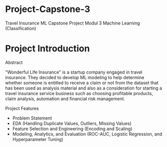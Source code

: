 # Project-Capstone-3
Travel Insurance ML
Capstone Project Modul 3 Machine Learning (Classification)

# Project Introduction

Abstract

"Wonderful Life Insurance" is a startup company engaged in travel insurance. They decided to develop ML modeling to help determine whether someone is entitled to receive a claim or not from the dataset that has been used as analysis material and also as a consideration for starting a travel insurance service business such as choosing profitable products, claim analysis, automation and financial risk management.

Project Features

- Problem Statement
- EDA (Handling Duplicate Values, Outliers, Missing Values)
- Feature Selection and Engineering (Encoding and Scaling)
- Modeling, Analytics, and Evaluation (ROC-AUC, Logistic Regression, and Hyperparameter Tuning)
